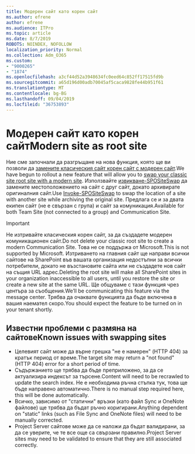 ```yaml
---
title: Модерен сайт като корен сайт
ms.author: efrene
author: efrene
ms.audience: ITPro
ms.topic: article
ms.date: 8/7/2019
ROBOTS: NOINDEX, NOFOLLOW
localization_priority: Normal
ms.collection: Adm_O365
ms.custom:
- "9000265"
- "1874"
ms.openlocfilehash: a3cf44d52a3948634fc0eed64c852ff17515fd9b
ms.sourcegitcommit: a65d196d00adb70045af5caca9828fe44b951f61
ms.translationtype: MT
ms.contentlocale: bg-BG
ms.lasthandoff: 09/04/2019
ms.locfileid: "36753893"
---
```

# <a name="modern-site-as-root-site"></a><span data-ttu-id="54878-102">Модерен сайт като корен сайт</span><span class="sxs-lookup"><span data-stu-id="54878-102">Modern site as root site</span></span>

<span data-ttu-id="54878-103">Ние сме започнали да разгръщане на нова функция, която ще ви позволи да [замените класическия сайт корен сайт с модерен сайт](https://docs.microsoft.com/sharepoint/modern-root-site).</span><span class="sxs-lookup"><span data-stu-id="54878-103">We have begun to rollout a new feature that will allow you to [swap your classic site root site with a modern site](https://docs.microsoft.com/sharepoint/modern-root-site).</span></span> <span data-ttu-id="54878-104">Използвайте [извикване-SPOSiteSwap](https://docs.microsoft.com/powershell/module/sharepoint-online/invoke-spositeswap?view=sharepoint-ps) да замените местоположението на сайт с друг сайт, докато архивирате оригиналния сайт.</span><span class="sxs-lookup"><span data-stu-id="54878-104">Use [Invoke-SPOSiteSwap](https://docs.microsoft.com/powershell/module/sharepoint-online/invoke-spositeswap?view=sharepoint-ps) to swap the location of a site with another site while archiving the original site.</span></span> <span data-ttu-id="54878-105">Предлага се и за двата екипен сайт (не е свързан с група) и сайт за комуникация.</span><span class="sxs-lookup"><span data-stu-id="54878-105">Available for both Team Site (not connected to a group) and Communication Site.</span></span>

>[!Important]
> <span data-ttu-id="54878-106">Не изтривайте класическия корен сайт, за да създадете модерен комуникационен сайт.</span><span class="sxs-lookup"><span data-stu-id="54878-106">Do not delete your classic root site to create a modern Communication Site.</span></span> <span data-ttu-id="54878-107">Това не се поддържа от Microsoft.</span><span class="sxs-lookup"><span data-stu-id="54878-107">This is not supported by Microsoft.</span></span> <span data-ttu-id="54878-108">Изтриването на главния сайт ще направи всички сайтове на SharePoint във вашата организация недостъпни за всички потребители, докато не възстановите сайта или не създадете нов сайт на същия URL адрес.</span><span class="sxs-lookup"><span data-stu-id="54878-108">Deleting the root site will make all SharePoint sites in your organization inaccessible to all users, until you restore the site or create a new site at the same URL.</span></span> <span data-ttu-id="54878-109">Ще общуваме с тази функция чрез центъра за съобщения.</span><span class="sxs-lookup"><span data-stu-id="54878-109">We’ll be communicating this feature via the message center.</span></span> <span data-ttu-id="54878-110">Трябва да очаквате функцията да бъде включена в вашия наемател скоро.</span><span class="sxs-lookup"><span data-stu-id="54878-110">You should expect the feature to be turned on in your tenant shortly.</span></span>

## <a name="known-issues-with-swapping-sites"></a><span data-ttu-id="54878-111">Известни проблеми с размяна на сайтове</span><span class="sxs-lookup"><span data-stu-id="54878-111">Known issues with swapping sites</span></span>
- <span data-ttu-id="54878-112">Целевият сайт може да върне грешка "не е намерен" (HTTP 404) за кратък период от време.</span><span class="sxs-lookup"><span data-stu-id="54878-112">The target site may return a "not found" (HTTP 404) error for a short period of time.</span></span>
- <span data-ttu-id="54878-113">Съдържанието ще трябва да бъде преприложено, за да се актуализира индексът за търсене.</span><span class="sxs-lookup"><span data-stu-id="54878-113">Content will need to be recrawled to update the search index.</span></span> <span data-ttu-id="54878-114">Не е необходима ръчна стъпка тук, това ще бъде направено автоматично.</span><span class="sxs-lookup"><span data-stu-id="54878-114">There is no manual step required here, this will be done automatically.</span></span>
- <span data-ttu-id="54878-115">Всичко, зависимо от "статични" връзки (като файл Sync и OneNote файлове) ще трябва да бъдат ръчно коригирани.</span><span class="sxs-lookup"><span data-stu-id="54878-115">Anything dependent on "static" links (such as File Sync and OneNote files) will need to be manually corrected.</span></span>
- <span data-ttu-id="54878-116">Project Server сайтове може да се наложи да бъдат валидирани, за да се уверите, че те все още са свързани правилно.</span><span class="sxs-lookup"><span data-stu-id="54878-116">Project Server sites may need to be validated to ensure that they are still associated correctly.</span></span> 
